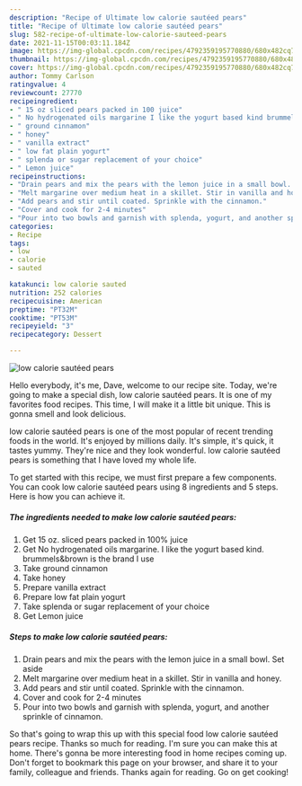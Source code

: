 ```yaml
---
description: "Recipe of Ultimate low calorie sautéed pears"
title: "Recipe of Ultimate low calorie sautéed pears"
slug: 582-recipe-of-ultimate-low-calorie-sauteed-pears
date: 2021-11-15T00:03:11.184Z
image: https://img-global.cpcdn.com/recipes/4792359195770880/680x482cq70/low-calorie-sauteed-pears-recipe-main-photo.jpg
thumbnail: https://img-global.cpcdn.com/recipes/4792359195770880/680x482cq70/low-calorie-sauteed-pears-recipe-main-photo.jpg
cover: https://img-global.cpcdn.com/recipes/4792359195770880/680x482cq70/low-calorie-sauteed-pears-recipe-main-photo.jpg
author: Tommy Carlson
ratingvalue: 4
reviewcount: 27770
recipeingredient:
- " 15 oz sliced pears packed in 100 juice"
- " No hydrogenated oils margarine I like the yogurt based kind brummelsbrown is the brand I use"
- " ground cinnamon"
- " honey"
- " vanilla extract"
- " low fat plain yogurt"
- " splenda or sugar replacement of your choice"
- " Lemon juice"
recipeinstructions:
- "Drain pears and mix the pears with the lemon juice in a small bowl. Set aside"
- "Melt margarine over medium heat in a skillet. Stir in vanilla and honey."
- "Add pears and stir until coated. Sprinkle with the cinnamon."
- "Cover and cook for 2-4 minutes"
- "Pour into two bowls and garnish with splenda, yogurt, and another sprinkle of cinnamon."
categories:
- Recipe
tags:
- low
- calorie
- sauted

katakunci: low calorie sauted 
nutrition: 252 calories
recipecuisine: American
preptime: "PT32M"
cooktime: "PT53M"
recipeyield: "3"
recipecategory: Dessert

---
```



![low calorie sautéed pears](https://img-global.cpcdn.com/recipes/4792359195770880/680x482cq70/low-calorie-sauteed-pears-recipe-main-photo.jpg)

Hello everybody, it's me, Dave, welcome to our recipe site. Today, we're going to make a special dish, low calorie sautéed pears. It is one of my favorites food recipes. This time, I will make it a little bit unique. This is gonna smell and look delicious.



low calorie sautéed pears is one of the most popular of recent trending foods in the world. It's enjoyed by millions daily. It's simple, it's quick, it tastes yummy. They're nice and they look wonderful. low calorie sautéed pears is something that I have loved my whole life.


To get started with this recipe, we must first prepare a few components. You can cook low calorie sautéed pears using 8 ingredients and 5 steps. Here is how you can achieve it.

<!--inarticleads1-->

##### The ingredients needed to make low calorie sautéed pears:

1. Get  15 oz. sliced pears packed in 100% juice
1. Get  No hydrogenated oils margarine. I like the yogurt based kind. brummels&amp;brown is the brand I use
1. Take  ground cinnamon
1. Take  honey
1. Prepare  vanilla extract
1. Prepare  low fat plain yogurt
1. Take  splenda or sugar replacement of your choice
1. Get  Lemon juice




<!--inarticleads2-->

##### Steps to make low calorie sautéed pears:

1. Drain pears and mix the pears with the lemon juice in a small bowl. Set aside
1. Melt margarine over medium heat in a skillet. Stir in vanilla and honey.
1. Add pears and stir until coated. Sprinkle with the cinnamon.
1. Cover and cook for 2-4 minutes
1. Pour into two bowls and garnish with splenda, yogurt, and another sprinkle of cinnamon.




So that's going to wrap this up with this special food low calorie sautéed pears recipe. Thanks so much for reading. I'm sure you can make this at home. There's gonna be more interesting food in home recipes coming up. Don't forget to bookmark this page on your browser, and share it to your family, colleague and friends. Thanks again for reading. Go on get cooking!
